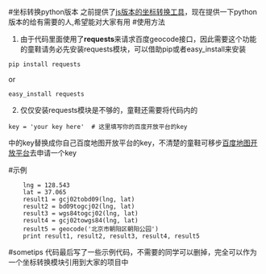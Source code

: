 #坐标转换python版本
之前提供了[js版本的坐标转换工具](https://github.com/wandergis/coordTransform)，现在提供一下python版本的给有需要的人,希望能对大家有用
#使用方法
1. 由于代码里面使用了**requests**来请求百度geocode接口，因此需要这个功能的童鞋请务必先安装requests模块，可以借助pip或者easy_install来安装
```
pip install requests
```
or
```
easy_install requests
```
2. 仅仅安装requests模块是不够的，童鞋还需要将代码内的
```
key = 'your key here'  # 这里填写你的百度开放平台的key
```
中的key替换成你自己百度地图开放平台的key，不清楚的童鞋可移步[百度地图开放平台](http://developer.baidu.com/map/index.php?title=首页)去申请一个key

#示例
```
	lng = 128.543
    lat = 37.065
    result1 = gcj02tobd09(lng, lat)
    result2 = bd09togcj02(lng, lat)
    result3 = wgs84togcj02(lng, lat)
    result4 = gcj02towgs84(lng, lat)
    result5 = geocode('北京市朝阳区朝阳公园')
    print result1, result2, result3, result4, result5
```

#sometips
代码最后写了一些示例代码，不需要的同学可以删掉，完全可以作为一个坐标转换模块引用到大家的项目中
